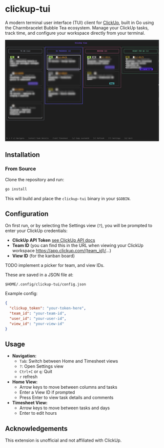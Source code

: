 # clickup-tui

A modern terminal user interface (TUI) client for [ClickUp](https://clickup.com/), built in Go using the Charmbracelet Bubble Tea ecosystem. Manage your ClickUp tasks, track time, and configure your workspace directly from your terminal.

![clickup-tui](./media/screen1.png)

## Installation

### From Source

Clone the repository and run:

```sh
go install
```

This will build and place the `clickup-tui` binary in your `$GOBIN`.

## Configuration

On first run, or by selecting the Settings view (`?`), you will be prompted to enter your ClickUp credentials:

- **ClickUp API Token** [see ClickUp API docs](https://developer.clickup.com/docs/authentication#personal-token)
- **Team ID** (you can find this in the URL when viewing your ClickUp workspace https://app.clickup.com/{team_id}/...)
- **View ID** (for the kanban board)

TODO implement a picker for team, and view IDs.

These are saved in a JSON file at:

```
$HOME/.config/clickup-tui/config.json
```

Example config:

```json
{
  "clickup_token": "your-token-here",
  "team_id": "your-team-id",
  "user_id": "your-user-id",
  "view_id": "your-view-id"
}
```

## Usage

- **Navigation:**
  - `Tab`: Switch between Home and Timesheet views
  - `?`: Open Settings view
  - `Ctrl+C` or `q`: Quit
  - `r` refresh
- **Home View:**
  - Arrow keys to move between columns and tasks
  - Enter a View ID if prompted
  - Press Enter to view task details and comments
- **Timesheet View:**
  - Arrow keys to move between tasks and days
  - Enter to edit hours

## Acknowledgements

This extension is unofficial and not affiliated with ClickUp.
